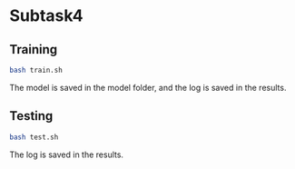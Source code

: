 # Subtask4

## Training
```bash
bash train.sh
```
The model is saved in the model folder, and the log is saved in the results.

## Testing
```bash
bash test.sh
```
The log is saved in the results.